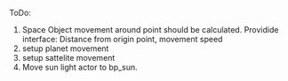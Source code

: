 ToDo:
1. Space Object movement around point should be calculated. Providide interface: Distance from origin point, movement speed
2. setup planet movement
3. setup sattelite movement
4. Move sun light actor to bp_sun.
